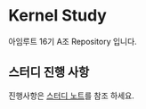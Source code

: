# Kernel Study
아임루트 16기 A조 Repository 입니다.


## 스터디 진행 사항
진행사항은 [스터디 노트](https://github.com/iamroot16a/study/wiki/스터디-노트)를 참조 하세요.

